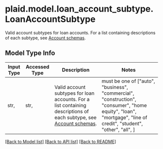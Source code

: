 # plaid.model.loan_account_subtype.LoanAccountSubtype

Valid account subtypes for loan accounts. For a list containing descriptions of each subtype, see [Account schemas](https://plaid.com/docs/api/accounts/#StandaloneAccountType-loan).

## Model Type Info
Input Type | Accessed Type | Description | Notes
------------ | ------------- | ------------- | -------------
str,  | str,  | Valid account subtypes for loan accounts. For a list containing descriptions of each subtype, see [Account schemas](https://plaid.com/docs/api/accounts/#StandaloneAccountType-loan). | must be one of ["auto", "business", "commercial", "construction", "consumer", "home equity", "loan", "mortgage", "line of credit", "student", "other", "all", ] 

[[Back to Model list]](../../README.md#documentation-for-models) [[Back to API list]](../../README.md#documentation-for-api-endpoints) [[Back to README]](../../README.md)

